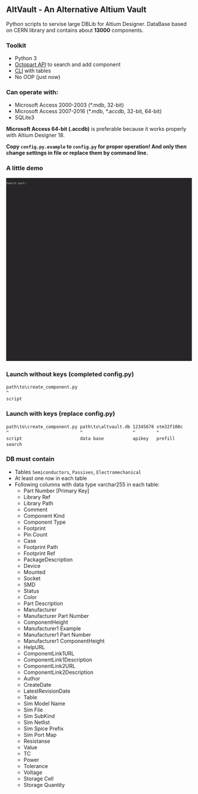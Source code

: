 ## AltVault - An Alternative Altium Vault

Python scripts to servise large DBLib for Altium Designer. DataBase based on
CERN library and contains about **13000** components.

### Toolkit
* Python 3
* [Octopart API](https://octopart.com/api/home) to search and add component
* [CLI](https://en.wikipedia.org/wiki/Command-line_interface "command-line interface") with tables
* No OOP (just now)

### Can operate with:
* Microsoft Access 2000-2003 (*.mdb, 32-bit)
* Microsoft Access 2007-2016 (*.mdb, *.accdb, 32-bit, 64-bit)
* SQLite3

**Microsoft Access 64-bit (.accdb)** is preferable because it works properly
with Altium Designer 18.

**Copy `config.py.example` to `config.py` for proper operation! And only then
change settings in file or replace them by command line.**

### A little demo

![A little demo](demo.gif?raw=true "demo.gif")

### Launch without keys (completed config.py)

```
path\to\create_component.py
^
script
```

### Launch with keys (replace config.py)

```
path\to\create_component.py path\to\altvault.db 12345678 stm32f100c
^                           ^                   ^        ^
script                      data base           apikey   prefill search
```

### DB must contain
* Tables `Semiconductors`, `Passives`, `Electromechanical`
* At least one row in each table
* Following columns with data type varchar255 in each table:
    * Part Number [Primary Key]
    * Library Ref
    * Library Path
    * Comment
    * Component Kind
    * Component Type
    * Footprint
    * Pin Count
    * Case
    * Footprint Path
    * Footprint Ref
    * PackageDescription
    * Device
    * Mounted
    * Socket
    * SMD
    * Status
    * Color
    * Part Description
    * Manufacturer
    * Manufacturer Part Number
    * ComponentHeight
    * Manufacturer1 Example
    * Manufacturer1 Part Number
    * Manufacturer1 ComponentHeight
    * HelpURL
    * ComponentLink1URL
    * ComponentLink1Description
    * ComponentLink2URL
    * ComponentLink2Description
    * Author
    * CreateDate
    * LatestRevisionDate
    * Table
    * Sim Model Name
    * Sim File
    * Sim SubKind
    * Sim Netlist
    * Sim Spice Prefix
    * Sim Port Map
    * Resistanse
    * Value
    * TC
    * Power
    * Tolerance
    * Voltage
    * Storage Cell
    * Storage Quantity

